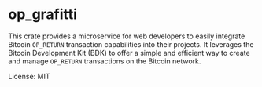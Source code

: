 # op_grafitti

This crate provides a microservice for web developers to easily integrate Bitcoin
`OP_RETURN` transaction capabilities into their projects.
It leverages the Bitcoin Development Kit (BDK) to offer a simple and efficient way
to create and manage `OP_RETURN` transactions on the Bitcoin network.

License: MIT
